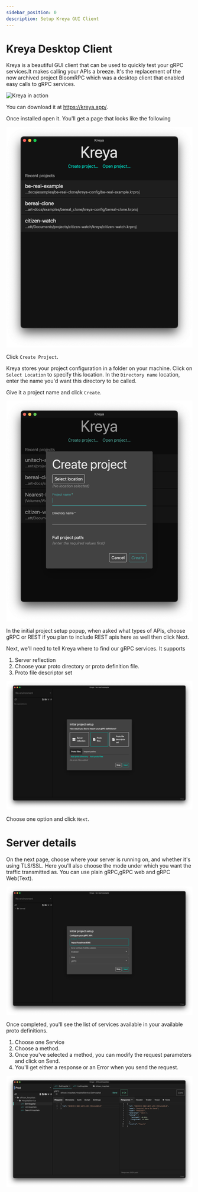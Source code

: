 ```yaml
---
sidebar_position: 0
description: Setup Kreya GUI Client
---
```


# Kreya Desktop Client

Kreya is a beautiful GUI client that can be used to quickly test your gRPC services.It makes calling your APIs a breeze. It's the replacement of the now archived project BloomRPC which was a desktop client that enabled easy calls to gRPC services.

![Kreya in action](https://kreya.app/assets/ideal-img/screenshot.00699c5.1508.png)

You can download it at https://kreya.app/.

Once installed open it. You'll get a page that looks like the following

![Kreya Welcome Screen](img/kreya-welcome-screen.png)

Click `Create Project`. 

Kreya stores your project configuration in a folder on your machine. Click on `Select Location` to specify this location. In the `Directory name` location, enter the name you'd want this directory to be called. 

Give it a project name and click `Create`. 

![Kreya Create Project Page](img/create-project.png)

In the initial project setup popup, when asked what types of APIs, choose gRPC or REST if you plan to include REST apis here as well then click Next. 

Next, we'll need to tell Kreya where to find our gRPC services. 
It supports 
1. Server reflection
2. Choose your proto directory or proto definition file. 
3. Proto file descriptor set

![Kreya Create Project Page](img/proto-definitions-page.png)

Choose one option and click `Next`. 

# Server details
On the next page, choose where your server is running on, and whether it's using TLS/SSL. Here you'll also choose the mode under which you want the traffic transmitted as. You can use plain gRPC,gRPC web and gRPC Web(Text). 

![Kreya Create Project Page](img/server-config-page.png)

Once completed, you'll see the list of services available in your available proto definitions. 
1. Choose one Service
2. Choose a method. 
3. Once you've selected a method, you can modify the request parameters and click on Send. 
4. You'll get either a response or an Error when you send the request. 

![Hospital Service Examples](img/hospital-server-kreya-page.png)

